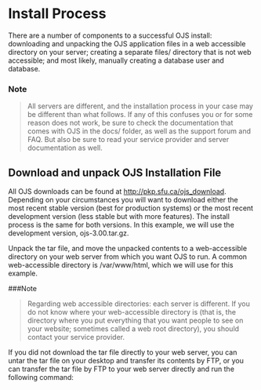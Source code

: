 # Install Process

There are a number of components to a successful OJS install: downloading and unpacking the OJS application files in a web accessible directory on your server; creating a separate files/ directory that is not web accessible; and most likely, manually creating a database user and database.

### Note
> All servers are different, and the installation process in your case may be different than what follows. If any of this confuses you or for some reason does not work, be sure to check the documentation that comes with OJS in the docs/ folder, as well as the support forum and FAQ. But also be sure to read your service provider and server documentation as well.



## Download and unpack OJS Installation File

All OJS downloads can be found at http://pkp.sfu.ca/ojs_download. Depending on your circumstances you will want to download either the most recent stable version (best for production systems) or the most recent development version (less stable but with more features). The install process is the same for both versions. In this example, we will use the development version, ojs-3.00.tar.gz.

Unpack the tar file, and move the unpacked contents to a web-accessible directory on your web server from which you want OJS to run. A common web-accessible directory is /var/www/html, which we will use for this example.

###Note
> Regarding web accessible directories: each server is different. If you do not know where your web-accessible directory is (that is, the directory where you put everything that you want people to see on your website; sometimes called a web root directory), you should contact your service provider.

If you did not download the tar file directly to your web server, you can untar the tar file on your desktop and transfer its contents by FTP, or you can transfer the tar file by FTP to your web server directly and run the following command: